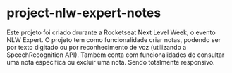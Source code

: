 # project-nlw-expert-notes
 Este projeto foi criado drurante a Rocketseat Next Level Week, o evento NLW Expert. O projeto tem como funcionalidade criar notas, podendo ser por texto digitado ou por reconhecimento de voz (utilizando a SpeechRecognition API). Também conta com funcionalidades de consultar uma nota específica ou excluir uma nota. Sendo totalmente responsivo.
